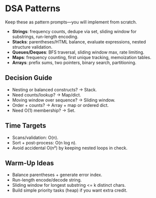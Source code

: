 # DSA Patterns
Keep these as pattern prompts—you will implement from scratch.

- **Strings**: frequency counts, dedupe via set, sliding window for substrings, run-length encoding.
- **Stacks**: parentheses/HTML balance, evaluate expressions, nested structure validation.
- **Queues/Deques**: BFS traversal, sliding window max, rate limiting.
- **Maps**: frequency counting, first unique tracking, memoization tables.
- **Arrays**: prefix sums, two pointers, binary search, partitioning.

## Decision Guide
- Nesting or balanced constructs? → Stack.
- Need counts/lookup? → Map/dict.
- Moving window over sequence? → Sliding window.
- Order + counts? → Array + map or ordered dict.
- Need O(1) membership? → Set.

## Time Targets
- Scans/validation: O(n).
- Sort + post-process: O(n log n).
- Avoid accidental O(n²) by keeping nested loops in check.

## Warm-Up Ideas
- Balance parentheses + generate error index.
- Run-length encode/decode string.
- Sliding window for longest substring <= k distinct chars.
- Build simple priority tasks (heap) if you want extra credit.
